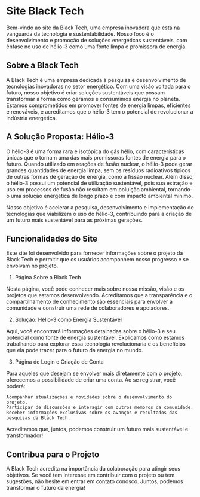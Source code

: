 # **Site Black Tech**

Bem-vindo ao site da Black Tech, uma empresa inovadora que está na vanguarda da tecnologia e sustentabilidade. Nosso foco é o desenvolvimento e promoção de soluções energéticas sustentáveis, com ênfase no uso de hélio-3 como uma fonte limpa e promissora de energia.

## **Sobre a Black Tech**

A Black Tech é uma empresa dedicada à pesquisa e desenvolvimento de tecnologias inovadoras no setor energético. Com uma visão voltada para o futuro, nosso objetivo é criar soluções sustentáveis que possam transformar a forma como geramos e consumimos energia no planeta. Estamos comprometidos em promover fontes de energia limpas, eficientes e renováveis, e acreditamos que o hélio-3 tem o potencial de revolucionar a indústria energética.

## **A Solução Proposta: Hélio-3**

O hélio-3 é uma forma rara e isotópica do gás hélio, com características únicas que o tornam uma das mais promissoras fontes de energia para o futuro. Quando utilizado em reações de fusão nuclear, o hélio-3 pode gerar grandes quantidades de energia limpa, sem os resíduos radioativos típicos de outras formas de geração de energia, como a fissão nuclear. Além disso, o hélio-3 possui um potencial de utilização sustentável, pois sua extração e uso em processos de fusão não resultam em poluição ambiental, tornando-o uma solução energética de longo prazo e com impacto ambiental mínimo.

Nosso objetivo é acelerar a pesquisa, desenvolvimento e implementação de tecnologias que viabilizem o uso do hélio-3, contribuindo para a criação de um futuro mais sustentável para as próximas gerações.

## **Funcionalidades do Site**

Este site foi desenvolvido para fornecer informações sobre o projeto da Black Tech e permitir que os usuários acompanhem nosso progresso e se envolvam no projeto.

1. Página Sobre a Black Tech

Nesta página, você pode conhecer mais sobre nossa missão, visão e os projetos que estamos desenvolvendo. Acreditamos que a transparência e o compartilhamento de conhecimento são essenciais para envolver a comunidade e construir uma rede de colaboradores e apoiadores.

2. Solução: Hélio-3 como Energia Sustentável

Aqui, você encontrará informações detalhadas sobre o hélio-3 e seu potencial como fonte de energia sustentável. Explicamos como estamos trabalhando para explorar essa tecnologia revolucionária e os benefícios que ela pode trazer para o futuro da energia no mundo.

3. Página de Login e Criação de Conta

Para aqueles que desejam se envolver mais diretamente com o projeto, oferecemos a possibilidade de criar uma conta. Ao se registrar, você poderá:

    Acompanhar atualizações e novidades sobre o desenvolvimento do projeto.
    Participar de discussões e interagir com outros membros da comunidade.
    Receber informações exclusivas sobre os avanços e resultados das pesquisas da Black Tech.

Acreditamos que, juntos, podemos construir um futuro mais sustentável e transformador!

## **Contribua para o Projeto**

A Black Tech acredita na importância da colaboração para atingir seus objetivos. Se você tem interesse em contribuir com o projeto ou tem sugestões, não hesite em entrar em contato conosco. Juntos, podemos transformar o futuro da energia!
